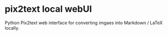 # pix2text local webUI
 Python Pix2text web interface for converting imgaes into Markdown / LaTeX locally.

